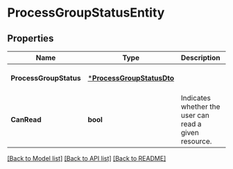 # ProcessGroupStatusEntity

## Properties
Name | Type | Description | Notes
------------ | ------------- | ------------- | -------------
**ProcessGroupStatus** | [***ProcessGroupStatusDto**](ProcessGroupStatusDTO.md) |  | [optional] [default to null]
**CanRead** | **bool** | Indicates whether the user can read a given resource. | [optional] [default to null]

[[Back to Model list]](../README.md#documentation-for-models) [[Back to API list]](../README.md#documentation-for-api-endpoints) [[Back to README]](../README.md)

